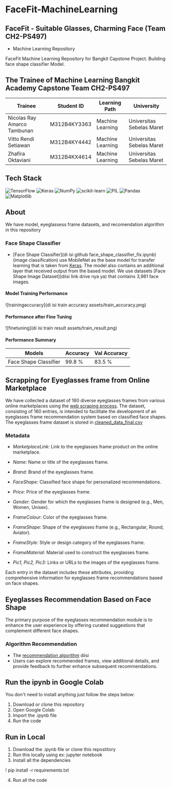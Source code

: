 # FaceFit-MachineLearning
##  FaceFit  - Suitable Glasses, Charming Face (Team CH2-PS497) 
- Machine Learning Repository

FaceFit Machine Learning Repository for Bangkit Capstone Project. Building face shape classifier Model.
## The Trainee of Machine Learning Bangkit Academy Capstone Team CH2-PS497

| Trainee                      | Student ID    | Learning Path     | University                |
|------------------------------|---------------|-------------------|---------------------------|
| Nicolas Ray Amarco Tambunan  | M312B4KY3363  | Machine Learning  | Universitas Sebelas Maret |
| Vitto Rendi Setiawan         | M312B4KY4442  | Machine Learning  | Universitas Sebelas Maret |
| Zhafira Oktaviani            | M312B4KX4614  | Machine Learning  | Universitas Sebelas Maret |


## Tech Stack
![TensorFlow](https://img.shields.io/badge/TensorFlow-%23FF6F00.svg?style=for-the-badge&logo=TensorFlow&logoColor=white)
![Keras](https://img.shields.io/badge/Keras-%23D00000.svg?style=for-the-badge&logo=Keras&logoColor=white)
![NumPy](https://img.shields.io/badge/numpy-%23013243.svg?style=for-the-badge&logo=numpy&logoColor=white)
![scikit-learn](https://img.shields.io/badge/scikit--learn-%23F7931E.svg?style=for-the-badge&logo=scikit-learn&logoColor=white)
![PIL](https://img.shields.io/badge/PIL-%23150458.svg?style=for-the-badge&logo=pypi&logoColor=white)
![Pandas](https://img.shields.io/badge/pandas-%23150458.svg?style=for-the-badge&logo=pandas&logoColor=white)
![Matplotlib](https://img.shields.io/badge/Matplotlib-%23ffffff.svg?style=for-the-badge&logo=Matplotlib&logoColor=black)


## About 
We have model, eyeglassess frame datasets, and recomendation algorithm in this repository
### Face Shape Classifier
- [Face Shape Classifier](di isi github face_shape_classifier_fix.ipynb) 
(image classification) use MobileNet as the base model for transfer learning that is taken from [Keras](https://keras.io/api/applications/mobilenet/). The model also contains an additional layer that received output from the based model. We use datasets [Face Shape Image Dataset](diisi link drive nya ya) that contains 3,981 face images.

#### Model Training Performance
![trainingaccuracy](di isi train accuracy assets/train_accuracy.png)
#### Performance after Fine Tuning
![finetuning](di isi train result assets/train_result.png)

#### Performance Summary
Models | Accuracy | Val Accuracy
------------ | ------------- | -------------
Face Shape Classifier | 99.8 % | 83.5 %

## Scrapping for Eyeglasses frame from Online Marketplace
We have collected a dataset of 160 diverse eyeglasses frames from various online marketplaces using the [web scraping process](code_scrapping.ipynb). 
The dataset, consisting of 160 entries, is intended to facilitate the development of an eyeglasses frame recommendation system based on classified face shapes. The eyeglasses frame dataset is stored in [cleaned_data_final.csv](cleaned_data_final.csv)
### Metadata

- *MarketplaceLink:* Link to the eyeglasses frame product on the online marketplace.

- *Name:* Name or title of the eyeglasses frame.

- *Brand:* Brand of the eyeglasses frame.

- *FaceShape:* Classified face shape for personalized recommendations.

- *Price:* Price of the eyeglasses frame.

- *Gender:* Gender for which the eyeglasses frame is designed (e.g., Men, Women, Unisex).

- *FrameColour:* Color of the eyeglasses frame.

- *FrameShape:* Shape of the eyeglasses frame (e.g., Rectangular, Round, Aviator).

- *FrameStyle:* Style or design category of the eyeglasses frame.

- *FrameMaterial:* Material used to construct the eyeglasses frame.

- *Pic1, Pic2, Pic3:* Links or URLs to the images of the eyeglasses frame.

Each entry in the dataset includes these attributes, providing comprehensive information for eyeglasses frame recommendations based on face shapes.

## Eyeglasses Recommendation Based on Face Shape
The primary purpose of the eyeglasses recommendation module is to enhance the user experience by offering curated suggestions that complement different face shapes.

### Algorithm Recommendation
- The [recommendation algorithm]( .ipynb) 
diisi
- Users can explore recommended frames, view additional details, and provide feedback to further enhance subsequent recommendations.

## Run the ipynb in Google Colab
You don't need to install anything just follow the steps below:
1. Download or clone this repository
2. Open Google Colab
3. Import the .ipynb file
4. Run the code

## Run in Local

1. Download the .ipynb file or clone this repostitory
2. Run this locally using ex: jupyter notebook
3. Install all the dependencies
  
  ! pip install -r requirements.txt
  
4. Run all the code

